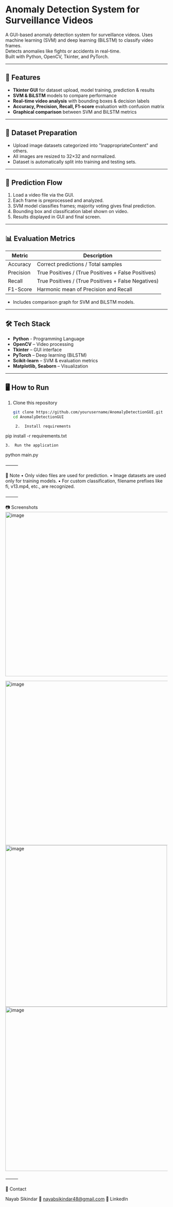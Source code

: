 # Anomaly Detection System for Surveillance Videos
A GUI-based anomaly detection system for surveillance videos. 
Uses machine learning (SVM) and deep learning (BiLSTM) to classify video frames.  
Detects anomalies like fights or accidents in real-time.  
Built with Python, OpenCV, Tkinter, and PyTorch.

---

## 🔧 Features

- **Tkinter GUI** for dataset upload, model training, prediction & results
- **SVM & BiLSTM** models to compare performance
- **Real-time video analysis** with bounding boxes & decision labels
- **Accuracy, Precision, Recall, F1-score** evaluation with confusion matrix
- **Graphical comparison** between SVM and BiLSTM metrics

---

## 📁 Dataset Preparation

- Upload image datasets categorized into "InappropriateContent" and others.
- All images are resized to 32×32 and normalized.
- Dataset is automatically split into training and testing sets.

---

## 🚀 Prediction Flow

1. Load a video file via the GUI.
2. Each frame is preprocessed and analyzed.
3. SVM model classifies frames; majority voting gives final prediction.
4. Bounding box and classification label shown on video.
5. Results displayed in GUI and final screen.

---

## 📊 Evaluation Metrics

| Metric      | Description                                      |
|-------------|--------------------------------------------------|
| Accuracy    | Correct predictions / Total samples              |
| Precision   | True Positives / (True Positives + False Positives) |
| Recall      | True Positives / (True Positives + False Negatives) |
| F1-Score    | Harmonic mean of Precision and Recall            |

- Includes comparison graph for SVM and BiLSTM models.

---

## 🛠 Tech Stack

- **Python**  - Programming Language 
- **OpenCV** – Video processing  
- **Tkinter** – GUI interface  
- **PyTorch** – Deep learning (BiLSTM)  
- **Scikit-learn** – SVM & evaluation metrics  
- **Matplotlib, Seaborn** – Visualization  

---

## 🖥 How to Run

1. Clone this repository  
   ```bash
   git clone https://github.com/yourusername/AnomalyDetectionGUI.git
   cd AnomalyDetectionGUI

	2.	Install requirements

pip install -r requirements.txt

	3.	Run the application

python main.py

⸻

📌 Note
	•	Only video files are used for prediction.
	•	Image datasets are used only for training models.
	•	For custom classification, filename prefixes like fi, v13.mp4, etc., are recognized.

⸻

📷 Screenshots
<img width="511" alt="image" src="https://github.com/user-attachments/assets/237b27a5-928b-4093-9791-af9e56db0e62" />

<img width="511" alt="image" src="https://github.com/user-attachments/assets/ccc9cf61-1ce0-4f56-99e0-393ec3ac75d3" />
<img width="502" alt="image" src="https://github.com/user-attachments/assets/fbb7d159-6cb0-47ec-909f-c265741783d5" />
<img width="511" alt="image" src="https://github.com/user-attachments/assets/a6294c7f-c28a-457b-89d8-585cc073d3bd" />


⸻

📩 Contact

Nayab Sikindar
📧 nayabsikindar48@gmail.com
🔗 LinkedIn
